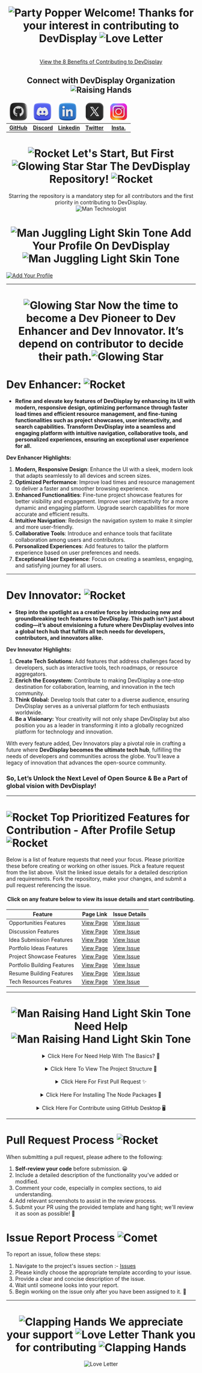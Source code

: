 <h1 align="center"><img src="https://raw.githubusercontent.com/Tarikul-Islam-Anik/Animated-Fluent-Emojis/master/Emojis/Activities/Party%20Popper.png" alt="Party Popper" width="25" height="25" /> Welcome! Thanks for your interest in contributing to DevDisplay <img src="https://raw.githubusercontent.com/Tarikul-Islam-Anik/Animated-Fluent-Emojis/master/Emojis/Smilies/Love%20Letter.png" alt="Love Letter" width="25" height="25" /></h1><br>

<div align="center">
<a href="https://drive.google.com/file/d/17Wh9xxN_SIeEVcejoSN7K7tUhWXPvSxR/view?usp=sharing" target="_blank" rel="noreferrer">View the 8 Benefits of Contributing to DevDisplay</a></div>

<div align="center">
  <h2>Connect with DevDisplay Organization <img src="https://raw.githubusercontent.com/Tarikul-Islam-Anik/Telegram-Animated-Emojis/main/People/Raising%20Hands.webp" alt="Raising Hands" width="25" height="25" /></h2>
</div>

<table align="center">
     <thead>
         <tr>
            <td><img src="/public/assets/SocialLogo/GitHub.png" alt="Discord Logo" width="50"></td>
            <td><img src="/public/assets/SocialLogo/Discord.png" alt="Discord Logo" width="50"></td>
           <!-- <td><img src="/public/assets/SocialLogo/WhatsApp.png" alt="WhatsApp Logo" width="50"></td>-->
            <td><img src="/public/assets/SocialLogo/Linkedin.webp" alt="Linkedin Logo" width="50"></td>
            <td><img src="/public/assets/SocialLogo/X.png" alt="Twitter Logo" width="50"></td>
            <td><img src="/public/assets/SocialLogo/Instagram.png" alt="Instagram Logo" width="50"></td>
        </tr>
    </thead>
     <tbody align="center">
        <tr border: 2px;>
            <td><b><a href="https://github.com/devdisplay"> GitHub </a></b></td>
            <td><b><a href="https://discord.gg/chyt2UgTv5"> Discord </a></b></td>
           <!-- <td><b><a href="https://chat.whatsapp.com/Dcl21sgGDIpHURESSuH0p4"> WA </a></b></td>-->
            <td><b><a href="https://www.linkedin.com/company/devdisplay/"> Linkedin </a></b></td>
            <td><b><a href="https://x.com/devdisplay_"> Twitter </a></b></td>
            <td><b><a href="https://www.instagram.com/devdisplay/"> Insta. </a></b></td>
        </tr>
     </tbody>
</table>
  
<div align="center"><h1><img src="https://raw.githubusercontent.com/Tarikul-Islam-Anik/Telegram-Animated-Emojis/main/Travel%20and%20Places/Rocket.webp" alt="Rocket" width="25" height="25" /> Let's Start, But First <img src="https://raw.githubusercontent.com/Tarikul-Islam-Anik/Animated-Fluent-Emojis/master/Emojis/Travel%20and%20places/Glowing%20Star.png" alt="Glowing Star" width="25" height="25" /> Star The DevDisplay Repository! <img src="https://raw.githubusercontent.com/Tarikul-Islam-Anik/Telegram-Animated-Emojis/main/Travel%20and%20Places/Rocket.webp" alt="Rocket" width="25" height="25" /></h1>
Starring the repository is a mandatory step for all contributors and the first priority in contributing to DevDisplay.<br>
<img src="https://raw.githubusercontent.com/Tarikul-Islam-Anik/Telegram-Animated-Emojis/main/People/Man%20Technologist.webp" alt="Man Technologist" width="75" height="75" />
</div>

<h1 align="center"><img src="https://raw.githubusercontent.com/Tarikul-Islam-Anik/Animated-Fluent-Emojis/master/Emojis/People%20with%20activities/Man%20Juggling%20Light%20Skin%20Tone.png" alt="Man Juggling Light Skin Tone" width="25" height="25" /> Add Your Profile On DevDisplay <img src="https://raw.githubusercontent.com/Tarikul-Islam-Anik/Animated-Fluent-Emojis/master/Emojis/People%20with%20activities/Man%20Juggling%20Light%20Skin%20Tone.png" alt="Man Juggling Light Skin Tone" width="25" height="25" /></h1>

<a align="center" href="https://github.com/codeaashu/DevDisplay/blob/main/contribution/Profile.md#-add-your-profile-on-devdisplay-">
  <img src="https://img.shields.io/badge/Add%20Your%20Profile-000000?style=for-the-badge&logo=github&logoColor=white" alt="Add Your Profile">
</a><br>
<hr>
<h1 align="center"> <img src="https://raw.githubusercontent.com/Tarikul-Islam-Anik/Animated-Fluent-Emojis/master/Emojis/Travel%20and%20places/Glowing%20Star.png" alt="Glowing Star" width="25" height="25" /> Now the time to become a Dev Pioneer to Dev Enhancer and Dev Innovator. It’s depend on contributor to decide their path.<img src="https://raw.githubusercontent.com/Tarikul-Islam-Anik/Animated-Fluent-Emojis/master/Emojis/Travel%20and%20places/Glowing%20Star.png" alt="Glowing Star" width="25" height="25" /></h1>

# Dev Enhancer: <img src="https://raw.githubusercontent.com/Tarikul-Islam-Anik/Telegram-Animated-Emojis/main/Travel%20and%20Places/Rocket.webp" alt="Rocket" width="25" height="25" />

- **Refine and elevate key features of DevDisplay by enhancing its UI with modern, responsive design, optimizing performance through faster load times and efficient resource management, and fine-tuning functionalities such as project showcases, user interactivity, and search capabilities. Transform DevDisplay into a seamless and engaging platform with intuitive navigation, collaborative tools, and personalized experiences, ensuring an exceptional user experience for all.**

**Dev Enhancer Highlights:**

1. **Modern, Responsive Design**: Enhance the UI with a sleek, modern look that adapts seamlessly to all devices and screen sizes.
2. **Optimized Performance**: Improve load times and resource management to deliver a faster and smoother browsing experience.
3. **Enhanced Functionalities**: Fine-tune project showcase features for better visibility and engagement. Improve user interactivity for a more dynamic and engaging platform. Upgrade search capabilities for more accurate and efficient results.
4. **Intuitive Navigation**: Redesign the navigation system to make it simpler and more user-friendly.
5. **Collaborative Tools**: Introduce and enhance tools that facilitate collaboration among users and contributors.
6. **Personalized Experiences**: Add features to tailor the platform experience based on user preferences and needs.
7. **Exceptional User Experience**: Focus on creating a seamless, engaging, and satisfying journey for all users.

---

# Dev Innovator: <img src="https://raw.githubusercontent.com/Tarikul-Islam-Anik/Telegram-Animated-Emojis/main/Travel%20and%20Places/Rocket.webp" alt="Rocket" width="25" height="25" />

- **Step into the spotlight as a creative force by introducing **new and groundbreaking tech features** to DevDisplay. This path isn’t just about coding—it’s about envisioning a future where DevDisplay evolves into a **global tech hub** that fulfills all tech needs for developers, contributors, and innovators alike.**

**Dev Innovator Highlights:**

1. **Create Tech Solutions:** Add features that address challenges faced by developers, such as interactive tools, tech roadmaps, or resource aggregators.
2. **Enrich the Ecosystem:** Contribute to making DevDisplay a one-stop destination for collaboration, learning, and innovation in the tech community.
3. **Think Global:** Develop tools that cater to a diverse audience, ensuring DevDisplay serves as a universal platform for tech enthusiasts worldwide.
4. **Be a Visionary:** Your creativity will not only shape DevDisplay but also position you as a leader in transforming it into a globally recognized platform for technology and innovation.

With every feature added, Dev Innovators play a pivotal role in crafting a future where **DevDisplay becomes the ultimate tech hub**, fulfilling the needs of developers and communities across the globe. You’ll leave a legacy of innovation that advances the open-source community.

### **So, Let’s Unlock the Next Level of Open Source & Be a Part of global vision with DevDisplay!**

<hr

<div align="center"><h1><img src="https://raw.githubusercontent.com/Tarikul-Islam-Anik/Telegram-Animated-Emojis/main/Travel%20and%20Places/Rocket.webp" alt="Rocket" width="25" height="25" /> Top Prioritized Features for Contribution - After Profile Setup <img src="https://raw.githubusercontent.com/Tarikul-Islam-Anik/Telegram-Animated-Emojis/main/Travel%20and%20Places/Rocket.webp" alt="Rocket" width="25" height="25" /></h1>
Below is a list of feature requests that need your focus. Please prioritize these before creating or working on other issues. Pick a feature request from the list above. Visit the linked issue details for a detailed description and requirements. Fork the repository, make your changes, and submit a pull request referencing the issue.

<h4 align="center">Click on any feature below to view its issue details and start contributing.</h4></div>
<div align="center">

| Feature                     | Page Link                                                | Issue Details                                                                     |
| --------------------------- | -------------------------------------------------------- | --------------------------------------------------------------------------------- |
| Opportunities Features      | [View Page](https://www.devdisplay.org/opportunities)    | [View Issue](https://github.com/codeaashu/DevDisplay/issues/607#issue-2758514564) |
| Discussion Features         | [View Page](https://www.devdisplay.org/Discussions)      | [View Issue](https://github.com/codeaashu/DevDisplay/issues/606#issue-2758477478) |
| Idea Submission Features    | [View Page](https://www.devdisplay.org/IdeaSubmission)   | [View Issue](https://github.com/codeaashu/DevDisplay/issues/605#issue-2758476487) |
| Portfolio Ideas Features    | [View Page](https://www.devdisplay.org/PortfolioIdeas)   | [View Issue](https://github.com/codeaashu/DevDisplay/issues/604#issue-2758475020) |
| Project Showcase Features   | [View Page](https://www.devdisplay.org/ProjectShowcase)  | [View Issue](https://github.com/codeaashu/DevDisplay/issues/603#issue-2758471902) |
| Portfolio Building Features | [View Page](https://www.devdisplay.org/PortfolioBuilder) | [View Issue](https://github.com/codeaashu/DevDisplay/issues/602#issue-2758470667) |
| Resume Building Features    | [View Page](https://www.devdisplay.org/ResumeBuilder)    | [View Issue](https://github.com/codeaashu/DevDisplay/issues/601#issue-2758467731) |
| Tech Resources Features     | [View Page](https://www.devdisplay.org/Resources)        | [View Issue](https://github.com/codeaashu/DevDisplay/issues/600#issue-2758465270) |

</div>

---

<h1 align="center"><img src="https://raw.githubusercontent.com/Tarikul-Islam-Anik/Animated-Fluent-Emojis/master/Emojis/People%20with%20activities/Man%20Raising%20Hand%20Light%20Skin%20Tone.png" alt="Man Raising Hand Light Skin Tone" width="25" height="25" /> Need Help <img src="https://raw.githubusercontent.com/Tarikul-Islam-Anik/Animated-Fluent-Emojis/master/Emojis/People%20with%20activities/Man%20Raising%20Hand%20Light%20Skin%20Tone.png" alt="Man Raising Hand Light Skin Tone" width="25" height="25" /></h1>
<details>
    <summary align="center"> Click Here For Need Help With The Basics? 🤔</summary>

If you're new to Git and GitHub, no worries! Here are some useful resources:

- [Forking a Repository](https://help.github.com/en/github/getting-started-with-github/fork-a-repo)
- [Cloning a Repository](https://help.github.com/en/desktop/contributing-to-projects/creating-an-issue-or-pull-request)
- [How to Create a Pull Request](https://opensource.com/article/19/7/create-pull-request-github)
- [Getting Started with Git and GitHub](https://towardsdatascience.com/getting-started-with-git-and-github-6fcd0f2d4ac6)
- [Learn GitHub from Scratch](https://docs.github.com/en/get-started/start-your-journey/git-and-github-learning-resources)

<hr>
</details>
<br>
<details>
    <summary align="center"> Click Here To View The Project Structure 📂</summary>

```bash
DEVDISPLAY/
├── .github/                  # GitHub-related configurations such as workflows, issue templates, etc
│
├── .husky/                   # Some pre-committed files
│
├── dist/                     # Stylesheet file is included here
│
├── public/                   # Contains images and the index.html file
│
├── src/                      # Contains javascript files and stylesheet files
│
├── .gitignore
│
├── .prettierrc.json
│
├── CODE_OF_CONDUCT.md        # Some rules for the contributors
│
├── CONTRIBUTING.md           # Instructions for the contributors
│
├── LICENSE                   # A permission to do something
│
├── package-lock.json
├──
├── package.json
├──
├── README.md                 # Some instructions related to the contributions
├──
├── tailwind.config.js
```

<hr>
</details>
<br>
<details>
    <summary align="center"> Click Here For First Pull Request ✨</summary>

1. **Star this repository**
   Click on the top right corner marked as **Stars** at last.

2. **Fork this repository**
   Click on the top right corner marked as **Fork** at second last.

3. **Clone the forked repository**

```bash
git clone https://github.com/<your-github-username>/DevDisplay.git
```

4. **Navigate to the project directory**

```bash
cd DevDisplay
```

5. **Create a new branch**

```bash
git checkout -b <your_branch_name>
```

6. **To make changes**

```bash
git add .
```

7. **Now to commit**

```bash
git commit -m "add comment according to your changes or addition of features inside this"
```

8. **Push your local commits to the remote repository**

```bash
git push -u origin <your_branch_name>
```

9. **Create a Pull Request**

10. **Congratulations! 🎉 you've made your contribution**
<hr>
</details>
<br>
<details>
    <summary align="center"> Click Here For Installing The Node Packages 📩</summary>

11. **Install dependencies**

Time to gather our supplies! Navigate to the project folder in your terminal and install the dependencies with these magical incantations:

```bash
npm install
```

2. **Launch the Application**

Ready to unveil your creation? Use this command to start the application:

```bash
npm start
```

3. **Test Your Changes**

Before you reveal your wizardry, ensure everything works like a charm. Run the tests with this enchantment:

```bash
npm test
```

<hr>
</details>
<br>
<details>
    <summary align="center"> Click Here For Contribute using GitHub Desktop 🖥️</summary>

1. **Open GitHub Desktop:**
   Launch GitHub Desktop and log in to your GitHub account if you haven't already.

2. **Clone the Repository:**

- If you haven't cloned the project repository yet, you can do so by clicking on the "File" menu and selecting "Clone Repository."
- Choose the project repository from the list of repositories on GitHub and clone it to your local machine.

  3.**Switch to the Correct Branch:**

- Ensure you are on the branch that you want to submit a pull request for.
- If you need to switch branches, you can do so by clicking on the "Current Branch" dropdown menu and selecting the desired branch.

4. **Make Changes:**

- Make your changes to the code or files in the repository using your preferred code editor.

5. **Commit Changes:**

- In GitHub Desktop, you'll see a list of the files you've changed. Check the box next to each file you want to include in the commit.
- Enter a summary and description for your changes in the "Summary" and "Description" fields, respectively. Click the "Commit to <branch-name>" button to commit your changes to the local branch.

6. **Push Changes to GitHub:**

- After committing your changes, click the "Push origin" button in the top right corner of GitHub Desktop to push your changes to your forked repository on GitHub.

7. **Create a Pull Request:**

- Go to the GitHub website and navigate to your fork of the project repository.
- You should see a button to "Compare & pull request" between your fork and the original repository. Click on it.

8. **Review and Submit:**

- On the pull request page, review your changes and add any additional information, such as a title and description, that you want to include with your pull request.
- Once you're satisfied, click the "Create pull request" button to submit your pull request.

9. **Wait for Review:**
Your pull request will now be available for review by the project maintainers. They may provide feedback or ask for changes before merging your pull request into the main branch of the project repository.
<hr>
</details> 
<hr>

# Pull Request Process <img src="https://raw.githubusercontent.com/Tarikul-Islam-Anik/Telegram-Animated-Emojis/main/Travel%20and%20Places/Rocket.webp" alt="Rocket" width="25" height="25" />

When submitting a pull request, please adhere to the following:

1. **Self-review your code** before submission. 😀
2. Include a detailed description of the functionality you’ve added or modified.
3. Comment your code, especially in complex sections, to aid understanding.
4. Add relevant screenshots to assist in the review process.
5. Submit your PR using the provided template and hang tight; we'll review it as soon as possible! 🚀
</hr>

# Issue Report Process <img src="https://raw.githubusercontent.com/Tarikul-Islam-Anik/Animated-Fluent-Emojis/master/Emojis/Travel%20and%20places/Comet.png" alt="Comet" width="25" height="25" />

To report an issue, follow these steps:

1. Navigate to the project's issues section :- [Issues](https://github.com/codeaashu/DevDisplay/issues/new/choose)
2. Please kindly choose the appropriate template according to your issue.
3. Provide a clear and concise description of the issue.
4. Wait until someone looks into your report.
5. Begin working on the issue only after you have been assigned to it. 🚀
<hr>

<h1 align="center"><img src="https://raw.githubusercontent.com/Tarikul-Islam-Anik/Animated-Fluent-Emojis/master/Emojis/Hand%20gestures/Clapping%20Hands.png" alt="Clapping Hands" width="25" height="25" /> We appreciate your support <img src="https://raw.githubusercontent.com/Tarikul-Islam-Anik/Animated-Fluent-Emojis/master/Emojis/Smilies/Love%20Letter.png" alt="Love Letter" width="25" height="25" /> Thank you for contributing <img src="https://raw.githubusercontent.com/Tarikul-Islam-Anik/Animated-Fluent-Emojis/master/Emojis/Hand%20gestures/Clapping%20Hands.png" alt="Clapping Hands" width="25" height="25" /></h1>

<div align="center"><img src="https://raw.githubusercontent.com/Tarikul-Islam-Anik/Animated-Fluent-Emojis/master/Emojis/Smilies/Love%20Letter.png" alt="Love Letter" width="150" height="150" /></div>
